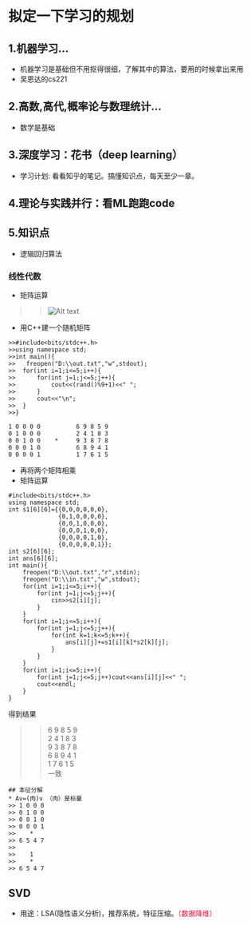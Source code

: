 # 拟定一下学习的规划

## 1.机器学习...
* 机器学习是基础但不用抠得很细，了解其中的算法，要用的时候拿出来用
* 吴恩达的cs221

## 2.高数,高代,概率论与数理统计...
* 数学是基础 

## 3.深度学习：花书（deep learning）
* 学习计划: 看看知乎的笔记。搞懂知识点，每天至少一章。

## 4.理论与实践并行：看ML跑跑code

>>>
## 5.知识点
* 逻辑回归算法
### 线性代数
* 矩阵运算
>>![Alt text](https://pic1.zhimg.com/80/v2-751fd31c0a781ec411af7d3954a022d0_1440w.jpg "optional title")  
* 用C++建一个随机矩阵
```
>>#include<bits/stdc++.h>  
>>using namespace std;  
>>int main(){  
>>   freopen("D:\\out.txt","w",stdout);  
>>	for(int i=1;i<=5;i++){  
>>		for(int j=1;j<=5;j++){  
>>			cout<<(rand()%9+1)<<" ";  
>>		}  
>>		cout<<"\n";  
>>	}  
>>}  
```
```
1 0 0 0 0          6 9 8 5 9  
0 1 0 0 0          2 4 1 8 3   
0 0 1 0 0    *     9 3 8 7 8   
0 0 0 1 0          6 8 9 4 1  
0 0 0 0 1          1 7 6 1 5
```    
* 再将两个矩阵相乘  
* 矩阵运算 
```
#include<bits/stdc++.h>  
using namespace std;  
int s1[6][6]={{0,0,0,0,0,0},  
			  {0,1,0,0,0,0},  
			  {0,0,1,0,0,0},  
			  {0,0,0,1,0,0},  
			  {0,0,0,0,1,0},  
			  {0,0,0,0,0,1}};  
int s2[6][6];  
int ans[6][6];  
int main(){  
	freopen("D:\\out.txt","r",stdin);  
	freopen("D:\\in.txt","w",stdout);  
	for(int i=1;i<=5;i++){  
		for(int j=1;j<=5;j++){  
			cin>>s2[i][j];  
		}  
	}  
	for(int i=1;i<=5;i++){  
		for(int j=1;j<=5;j++){  
			for(int k=1;k<=5;k++){  
				ans[i][j]+=s1[i][k]*s2[k][j];  
			}  
		}  
	}  
	for(int i=1;i<=5;i++){  
		for(int j=1;j<=5;j++)cout<<ans[i][j]<<" ";  
		cout<<endl;  
	}  
}   
```
得到结果  
  
>>6 9 8 5 9   
>>2 4 1 8 3   
>>9 3 8 7 8   
>>6 8 9 4 1   
>>1 7 6 1 5   
一致  
```
## 本征分解
* Av=(肉)v （肉）是标量
>> 1 0 0 0  
>> 0 1 0 0  
>> 0 0 1 0  
>> 0 0 0 1  
>>    *  
>> 6 5 4 7  
>>      
>>    1  
>>    *  
>> 6 5 4 7  
```
## SVD
* 用途：LSA(隐性语义分析)，推荐系统，特征压缩。<font color=Crimson>（数据降维）



 
 
